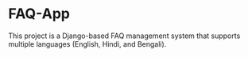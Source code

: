 # FAQ-App
This project is a Django-based FAQ management system that supports multiple languages (English, Hindi, and Bengali).
